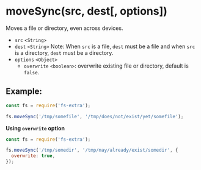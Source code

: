 # moveSync(src, dest[, options])

Moves a file or directory, even across devices.

- `src` `<String>`
- `dest` `<String>` Note: When `src` is a file, `dest` must be a file and when `src` is a directory, `dest` must be a directory.
- `options` `<Object>`
  - `overwrite` `<boolean>`: overwrite existing file or directory, default is `false`.

## Example:

```js
const fs = require('fs-extra');

fs.moveSync('/tmp/somefile', '/tmp/does/not/exist/yet/somefile');
```

**Using `overwrite` option**

```js
const fs = require('fs-extra');

fs.moveSync('/tmp/somedir', '/tmp/may/already/exist/somedir', {
  overwrite: true,
});
```
